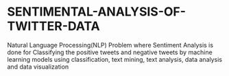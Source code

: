 # SENTIMENTAL-ANALYSIS-OF-TWITTER-DATA
Natural Language Processing(NLP) Problem where Sentiment Analysis is done for Classifying the positive tweets and negative tweets by machine learning models using classification, text mining, text analysis, data analysis and data visualization
